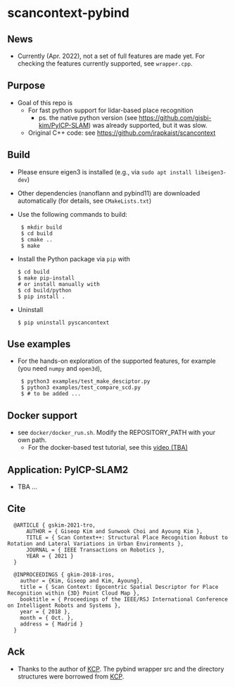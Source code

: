 # scancontext-pybind

## News 
- Currently (Apr. 2022), not a set of full features are made yet. For checking the features currently supported, see `wrapper.cpp`.

## Purpose
- Goal of this repo is 
  - For fast python support for lidar-based place recognition 
    - ps. the native python version (see https://github.com/gisbi-kim/PyICP-SLAM) was already supported, but it was slow.  
  - Original C++ code: see https://github.com/irapkaist/scancontext

## Build
- Please ensure eigen3 is installed (e.g., via `sudo apt install libeigen3-dev`)
- Other dependencies (nanoflann and pybind11) are downloaded automatically (for details, see `CMakeLists.txt`)
- Use the following commands to build:
  ```
   $ mkdir build
   $ cd build
   $ cmake ..
   $ make
  ```
- Install the Python package via `pip` with
  ```
  $ cd build
  $ make pip-install
  # or install manually with
  $ cd build/python
  $ pip install .
  ```

- Uninstall
  ```
  $ pip uninstall pyscancontext
  ```

## Use examples  
- For the hands-on exploration of the supported features, for example (you need `numpy` and `open3d`),
  ```
   $ python3 examples/test_make_desciptor.py
   $ python3 examples/test_compare_scd.py
   $ # to be added ...
  ```

## Docker support 
- see `docker/docker_run.sh`. Modify the REPOSITORY_PATH with your own path.
  - For the docker-based test tutorial, see this [video (TBA)](TBA)

## Application: PyICP-SLAM2
- TBA ... 


## Cite
```
  @ARTICLE { gskim-2021-tro,
      AUTHOR = { Giseop Kim and Sunwook Choi and Ayoung Kim },
      TITLE = { Scan Context++: Structural Place Recognition Robust to Rotation and Lateral Variations in Urban Environments },
      JOURNAL = { IEEE Transactions on Robotics },
      YEAR = { 2021 }
  }

  @INPROCEEDINGS { gkim-2018-iros,
    author = {Kim, Giseop and Kim, Ayoung},
    title = { Scan Context: Egocentric Spatial Descriptor for Place Recognition within {3D} Point Cloud Map },
    booktitle = { Proceedings of the IEEE/RSJ International Conference on Intelligent Robots and Systems },
    year = { 2018 },
    month = { Oct. },
    address = { Madrid }
  }
```
## Ack 
- Thanks to the author of [KCP](https://github.com/StephLin/KCP). The pybind wrapper src and the directory structures were borrowed from [KCP](https://github.com/StephLin/KCP).
